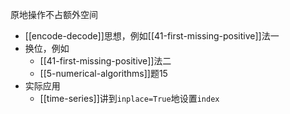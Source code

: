 原地操作不占额外空间
- [[encode-decode]]思想，例如[[41-first-missing-positive]]法一
- 换位，例如
  - [[41-first-missing-positive]]法二
  - [[5-numerical-algorithms]]题15
- 实际应用
  - [[time-series]]讲到`inplace=True`地设置`index`